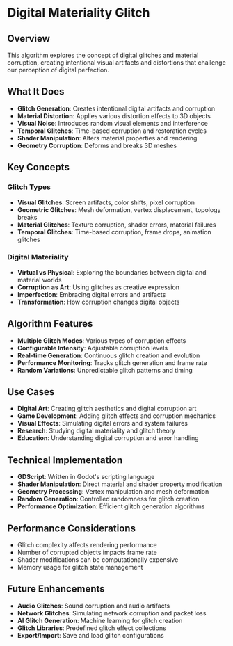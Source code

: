 # Digital Materiality Glitch

## Overview
This algorithm explores the concept of digital glitches and material corruption, creating intentional visual artifacts and distortions that challenge our perception of digital perfection.

## What It Does
- **Glitch Generation**: Creates intentional digital artifacts and corruption
- **Material Distortion**: Applies various distortion effects to 3D objects
- **Visual Noise**: Introduces random visual elements and interference
- **Temporal Glitches**: Time-based corruption and restoration cycles
- **Shader Manipulation**: Alters material properties and rendering
- **Geometry Corruption**: Deforms and breaks 3D meshes

## Key Concepts

### Glitch Types
- **Visual Glitches**: Screen artifacts, color shifts, pixel corruption
- **Geometric Glitches**: Mesh deformation, vertex displacement, topology breaks
- **Material Glitches**: Texture corruption, shader errors, material failures
- **Temporal Glitches**: Time-based corruption, frame drops, animation glitches

### Digital Materiality
- **Virtual vs Physical**: Exploring the boundaries between digital and material worlds
- **Corruption as Art**: Using glitches as creative expression
- **Imperfection**: Embracing digital errors and artifacts
- **Transformation**: How corruption changes digital objects

## Algorithm Features
- **Multiple Glitch Modes**: Various types of corruption effects
- **Configurable Intensity**: Adjustable corruption levels
- **Real-time Generation**: Continuous glitch creation and evolution
- **Performance Monitoring**: Tracks glitch generation and frame rate
- **Random Variations**: Unpredictable glitch patterns and timing

## Use Cases
- **Digital Art**: Creating glitch aesthetics and digital corruption art
- **Game Development**: Adding glitch effects and corruption mechanics
- **Visual Effects**: Simulating digital errors and system failures
- **Research**: Studying digital materiality and glitch theory
- **Education**: Understanding digital corruption and error handling

## Technical Implementation
- **GDScript**: Written in Godot's scripting language
- **Shader Manipulation**: Direct material and shader property modification
- **Geometry Processing**: Vertex manipulation and mesh deformation
- **Random Generation**: Controlled randomness for glitch creation
- **Performance Optimization**: Efficient glitch generation algorithms

## Performance Considerations
- Glitch complexity affects rendering performance
- Number of corrupted objects impacts frame rate
- Shader modifications can be computationally expensive
- Memory usage for glitch state management

## Future Enhancements
- **Audio Glitches**: Sound corruption and audio artifacts
- **Network Glitches**: Simulating network corruption and packet loss
- **AI Glitch Generation**: Machine learning for glitch creation
- **Glitch Libraries**: Predefined glitch effect collections
- **Export/Import**: Save and load glitch configurations
